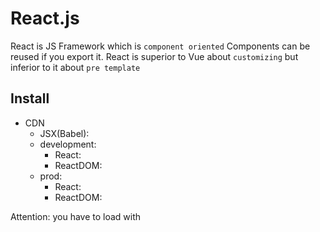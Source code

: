 
# React.js

React is JS Framework which is `component oriented`
Components can be reused if you export it. React is superior to Vue about `customizing` but inferior to it about `pre template`

## Install

- CDN
  - JSX(Babel): <script src="https://unpkg.com/babel-standalone@6/babel.min.js"></script>
  - development: 
    - React: <script src="https://unpkg.com/react@17/umd/react.development.js" crossorigin></script>
    - ReactDOM: <script src="https://unpkg.com/react-dom@17/umd/react-dom.development.js" crossorigin></script>
  - prod: 
    - React: <script crossorigin src="https://unpkg.com/react@17/umd/react.production.min.js"></script>
    - ReactDOM: <script crossorigin src="https://unpkg.com/react-dom@17/umd/react-dom.production.min.js"></script>

Attention: you have to load with <script type="text/babel">

- npm
  - npm init -y
  - npx create-react-app "some-app"

## JSX(JavaScript XML) notation

- JSX is method of React Object. it is same as React.createElement()
- first arg of ReactDOM.render() requires single tag like <div></div>
- class attr in JSX must be written as className. because class is pre reserved word
- you have to close tag with slash. ex: <hr />
- if you need to write variables or functions, you have to surround with {}
- you write JSX in camelCase
- we call it `container` where is injected

those of below is totally same. Babel transpile JSX into React Object

```js
// JSX
const element = (
  <h1 className="greeting">
    Hello, world!
  </h1>
);

// React Object
const element = React.createElement(
  'h1', // element
  {className: 'greeting'}, // className
  'Hello, world!'// innerHTML
);
```

JSX allows us to nest elements, JS values

```js
const name = 'saitou';
const greeting = (
  <div>
    <h1>My name is {name}</h1>
    <p>hello new world !</p>
  </div>
);
```


## VDOM(VirtualDOM)

React use `VDOM` for updating real DOM.
VDOM is much faster than real DOM because VDOM don't render DOM on screen.
VDOM compares to only changed part on VDOM, which is called "diffing"

how it works is below
1. The entire virtual DOM gets updated.
2. The virtual DOM gets compared to what it looked like before you updated it. React figures out which objects have changed.
3. The changed objects, and the changed objects only, get updated on the real DOM.
4. Changes on the real DOM cause the screen to change.

## Built-in Object

- React: {
    props: [
      Component,
      PureComponent,
    ],
    methods: [
      createElement(),
      createFactory(),
    ]
}
- ReactDOM: {
    methods: [
      render(),
      hydrate(),
      unmountComponentAtNode(),
      findDOMNode(),
      createPortal(),
    ]
}

## React Component

it is parts and available in ReactDOM.render(). it is separated FUNCTION components and CLASS components.
Attention: its initials must be capitalized

- have to divide components
- Component(props) is pure. in other words, props can't be changed
- unless you set return value, component's return value gets undefined

```js
// function Component
function Welcome(props) {
  return <h1>Hello, {props.name}</h1>;
}

// class Component
class Welcome extends React.Component {
  render() { // absolutely required
    return <h1>Hello, {this.props.name}</h1>;
  }
}
```

you can reuse components as much as you like

```js
function Welcome(props) {
  return <h1>Hello, {props.name}</h1>;
}

function MultiWelcome() {
  return (
    <div>
      <Welcome name="taro" />
      <Welcome name="jiro" />
      <Welcome name="hanako" />
    </div>
  )
}

ReactDOM.render(
  <MultiWelcome />,
  document.getElementById('root')
);
```

### Component state(Class Component)

- function Component = props + render()
- class Component = function Component
  + state + bind() + lifeCycleMethod()

how to change function component into class component

1. make class component extends React.Component
2. create render()
3. add this. to props
4. change this.props to this.state
5. set constructor(props)
6. add super(props)
7. delete <Component /> property

- this.state is local variable in Component(Instance)
- props, state only affect child components. because those are one direction binding

both props and state are just variable. so you deal with state as props but you should use state if this variable have status of [dynamic, independent, top-component]

let's make simple time app. following code is unfinished

```js
// function Component
function Clock(props) {
  return (
    <div>
      <h1>Hello, world</h1>
      <h2>It is {props.date.toLocaleTimeString()}</h2>
    </div>
  );
}

function tick() {
  ReactDOM.render(
    <Clock date={new Date()} />,
    document.getElementById('root')
  );
}

setInterval(tick, 1000);

// class Component v1
class Clock extends React.Component {
  render() { // required
    return (
      <div>
        <h1>Hello, world</h1>
        <h2>It is {this.props.date.toLocaleTimeString()}</h2>
      </div>
    );
  }
}

// class Component v2
class Clock extends React.Component {
  constructor(props) {
    super(props);
    this.state = {date: new Date()}; // initial value
  }

  render() {
    return (
      <div>
        <h1>Hello, world</h1>
        <h2>It is {this.state.date.toLocaleTimeString()}</h2>
      </div>
    )
  }
}

ReactDOM.render(
  <Clock />,
  document.getElementById('root')
);
```

### Life Cycle Method

this is method which called when components mount or unmount. this affects memory leak

Attention: components can't be rendered again if you don't use setState()

```js
class Clock extends React.Component {
  constructor(props) {
    super(props);
    this.state = {date: new Date()}; // initialize
  }

  componentDidMount() { // mount
    this.timerID = setInterval(
      () => this.tick(),
      1000
    );
  }

  componentWillUnmount() { // unmount
    clearInterval(this.timerID);
  }

  tick() {
    this.setState({ // render() again with changed this.state
      date: new Date()
    });
  }

  render() {
    return (
      <div>
        <h1>Hello, world!</h1>
        <h2>It is {this.state.date.toLocaleTimeString()}.</h2>
      </div>
    );
  }
}

ReactDOM.render(
  <Clock />,
  document.getElementById('root')
);
```

## Event Handler

- JSX notation doesn't need () with function you will fire
- adapt camelCase to attributes
- you have to write e.preventDefault() clearly

```html
<!-- plain HTML -->
<button onclick="someFunc()">
  some func button
</button>

<!-- JSX -->
<button onClick={someFunc}>
  some func button
</button>
```

### How to bind

React doesn't require setting addEventListener. instead, you must bind eventHandler in components.

how to write

1. bind eventHandler in constructor
2. make eventHandler arrow function
3. make eventHandler arrow function in HTML(not recommended)

```js
class Toggle extends React.Component {
  constructor(props) {
    super(props);
    this.state = {isToggleOn: true};

    // directory bind pattern
    // this.handleClick = this.handleClick.bind(this);
  }

  // handleClick = () => { // arrow func pattern
  handleClick() {
    this.setState(prevState => ({
      isToggleOn: !prevState.isToggleOn
    }));
  }

  render() {
    return (
      // <button onClick={() => this.handleClick()}> // arrow func
      <button onClick={this.handleClick}>
        {this.state.isToggleOn ? 'ON': 'OFF'}
      </button>
    )
  }
}
```

### how to send props to eventHandler

1. bind directly in JSX. first arg needs this
2. send event value as arrow function

```html
<button onClick={this.eventHandler.bind(this, arg)}>Send arg</button>
<button onClick={(e) => this.eventHandler(arg, e)}>Send arg</button>
```

## control flows

### if, else

vueでいう<v-if>, <v-else>のようなdirectiveはなく, JavaScriptの仕様を極力活用した実装方法を取る

Componentをcondition(true / false)によって使い分けるもっとも基本的な方法, すなわち親コンポーネントでラップする方法を以下に記す

```js
function True() {
  return <h2>this is true</h2>;
}

function False() {
  return <h2>this is false</h2>;
}

function Wrap(props) {
  const condition = props.condition;
  if (condition) {
    return <True />;
  } else {
    return <False />;
  }
}

ReactDOM.render(
  <Wrap condition={false} />,
  document.getElementById('root')
);
```

### class Componentでの条件分岐

function Componentと違って, conditionとComponentも変数化させる

```js
class LoginControl extends React.Component {
  constructor(props) {
    super(props);
    // HTML発火要素にbind
    this.handleLoginClick = this.handleLoginClick.bind(this);
    this.handleLogoutClick = this.handleLogoutClick.bind(this);
    // stateのinitialize
    this.state = {isLoggedIn: false};
  }

  handleLoginClick() {
    this.setState({isLoggedIn: true});
  }

  handleLogoutClick() {
    this.setState({isLoggedIn: false});
  }

  render() {
    const isLoggedIn = this.state.isLoggedIn;
    // Componentの変数化
    let button;
    if (isLoggedIn) {
      button = <LogoutButton onClick={this.handleLogoutClick} />;
    } else {
      button = <LoginButton onClick={this.handleLoginClick} />;
    }

    return (
      <div>
        <Greeting isLoggedIn={isLoggedIn} />
        {button}
      </div>
    );
  }
}

ReactDOM.render(
  <LoginControl />,
  document.getElementById('root')
);
```

### express with short conditionals and logical operator

```js
const Navbar = () => {
  const isAuth = true;

  return (
    <div>
      // if user is authenticated, show auth links, otherwise a login link
      {isAuth ? <AuthLinks /> : <Login />}
      // if user is authenticated, show their profile. If not, nothing.
      {isAuth && <UserProfile/>}
    </div>
  );
}
```

### for

iterableの操作にはmap()を用いる. map(e => <div>JSX</div>)という風に記述する

```js
function NumberList(props) {
  const numbers = props.numbers;
  const listItems = numbers.map(number =>
  <li>{number}</li>
  );

  return (
    <ul>{listItems}</ul>
  );
}

const numbers = [1,2,3,4,5];
ReactDOM.render(
  <NumberList numbers={numbers} />,
  document.getElementById('root')
);
```

### list key

list要素を識別するために用いられる. 識別用途なので, keyは一意に決まるIDが良いとされる. 一意なIDが無い場合はindexを用いることもあるが非推奨である. list作成時にkeyを設定しないとWarningがでる

- keyはmapのアロー関数の戻り値に設定する

```js
const todoItems = todos.map(todo =>
  <li key={todo.id}>
    {todo.text}
  </li>
);

// index
const todoItems = todos.map((todo, index) =>
  <li key={index}>
    {todo.text}
  </li>
);
```

## Form(controlled Component)

form tag内のinput要素をすべてstateにbindさせる. stateとinputをbindさせるために全てにイベントハンドラを記述する必要がある. formに関しては[Formik](https://formik.org/)という依存ライブラリも選択肢の一つである

- inputのvalueは.target.valueで参照可能

```js
class NameForm extends React.Component {
  constructor(props) {
    super(props);
    this.state = {value: ''};

    this.handleChange = this.handleChange.bind(this);
    this.handleSubmit = this.handleSubmit.bind(this);
  }

  handleChange(event) {
    this.setState({value: event.target.value});
  }

  handleSubmit(event) {
    alert('A name was submitted: ' + this.state.value);
    event.preventDefault();
  }

  render() {
    return (
      <form onSubmit={this.handleSubmit}>
        <label>
          Name:
          <input type="text" value={this.state.value} onChange={this.handleChange} />
        </label>
        <input type="submit" value="Submit" />
      </form>
    );
  }
}

ReactDOM.render(
  <NameForm />,
  document.getElementById('root')
)
```

### textarea

```js
class EssayForm extends React.Component {
  ...

  render() {
    return (
      <form onSubmit={this.handleSubmit}>
        <label>
          Essay:
          <textarea value={this.state.value} onChange={this.handleChange} />
        </label>
        <input type="submit" value="Submit" />
      </form>
    );
  }
}
```

### select

```js
class EssayForm extends React.Component {
  ...

  render() {
    return (
      <form onSubmit={this.handleSubmit}>
        <label>
          Pick your favorite flavor:
          <select value={this.state.value} onChange={this.handleChange}>
            <option value="grapefruit">Grapefruit</option>
            <option value="lime">Lime</option>
            <option value="coconut">Coconut</option>
            <option value="mango">Mango</option>
          </select>
        </label>
        <input type="submit" value="Submit" />
      </form>
    );
  }
}
```

## lift up state

- parent to child: just send props like <Component props={} />
- child to parent: 
  - both parent and child components bind event handler
  - send parent's event handler to child as props
    - you have to name parent's props of event handler like onHandler
    - you have to name parent's event handler like handleSomething
  - child's event handler fire parent's one

## Composition

if you want to send JSX or Components to child component from parent one, you can set {props.children}

```js
function Children(props) {
  return (
    <div>
      // where you output parent JSX
      {props.children}
    </div>
  );
}

function Parent() {
  return (
    <Children>
      // as {props.children}
      <h1>it accepts</h1>
      <p>anything !!</p>
      <SomeComponent />
    </Children>
  );
}
```


# Hooks

Hooks are a new addition in React 16.8. they let you use state and other React features without writing a class component

Hooks are `functions` that let you “hook into” React state and lifecycle features from function components. Hooks don’t work inside classes — they let you use React without classes

- function components + Hooks = class components

Attention: Hooks start with "use"

## useState

this provides function components with local state. this is similar to this.setState in class components

useState creates [stateful value, state handler]

```js
import React, { useState } from 'react';

function Example() {
  // [value, setValue] = useState(initialValue);
  const [count, setCount] = useState(0);

  return (
    <div>
      <p>You clicked {count} times</p>
      <button onClick={() => setCount(count + 1)}>
        Click me
      </button>
    </div>
  )
}
```

## useEffect

this provides function components with LifeCycleMethods like componentDidMount, componentDidUpdate, componentWillUnmount

```js
import React, { useState, useEffect } from 'react';

function Example() {
  const [count, setCount] = useState(0);

  // Similar to componentDidMount and componentDidUpdate:
  useEffect(() => {
    // Update the document title using the browser API
    document.title = `You clicked ${count} times`;
  });

  return (
    <div>
      <p>You clicked {count} times</p>
      <button onClick={() => setCount(count + 1)}>
        Click me
      </button>
    </div>
  );
}
```

## Rules

- only call Hooks at the top level. don't call Hooks inside loops, conditions, or nested functions
- only call Hooks from React function components. don't call Hooks from regular JavaScript functions


# styled-components

styled-components allow you to write CSS in JS.

styled.component`` = function Component()

features are below
- automatic critical CSS
- no class name bugs
- easier deletion of CSS
- simple dynamic styling
- painless maintenance
- automatic vendor prefixing

## install

```shell
# npm
npm install --save styled-components
# yarn
yarn add styled-components
```

## import

we call styled components literal `tagged template literal`

```js
import styled from 'styled-components';
// example
const Button = styled.button``;
```

## add class attribute

if you insert JS in styled-components, you surround it with ${}

```js
import styled, { css } from 'styled-components'

const StyledComponent = styled.element`
  /* this is general css */
  property: value;
  ${props => props.class && css`
    /* this is class css */
    property: value;
  `}
`;
```

## extend styles(like inheritance)

like Class extends

```js
const ChildComponent = styled(ParentComponent)`
  property: value;
`
```

## how to pass props

you can put props in styled-components by using arrow function

```js
const StyledComponent = styled.element`
  property: ${props => props.someAttribute || "defaultValue"};
`;

<StyledComponent someAttribute="value" />
```

## Material UI

this is UI(styling) library for React.

## features

- templates
- components
- theme

## install

```shell
// with npm
npm install @mui/material @mui/styled-engine-sc styled-components

// with yarn
yarn add @mui/material @mui/styled-engine-sc styled-components
```




# React Router

React Router is a fully-featured client and server-side routing library for React, a JavaScript library for building user interfaces. React Router runs anywhere React runs, on the web, on the server with node.js and on React Native

## install

```shell
# create react app
npx create-react-app "app-name"
# add react router
npm add react-router-dom@6 history@5
```

## import

```js
import { SomeModule } from 'react-router-dom';
```

## modules

- BrowserRouter: top level module
- Link: global navigation. like HTML a tag
  - to: "/path"
- NavLink: special kind of Link that knows whether or not it is active
- Routes: the primary ways to render something in React Router based on the current location
- Route: kind of like an if statement; if its path matches the current URL, it renders its element
  - path: "path" without "/"
  - element: render React Component
- Outlet: 


# Redux

Redux is a predictable state container for JavaScript apps.
Redux is a pattern and library for managing and updating application state, using events called "actions"

## install

- install Redux Toolkit

```shell
# NPM
npm install @reduxjs/toolkit
# Yarn
yarn add @reduxjs/toolkit
```

- or Redux Core

```shell
# NPM
npm install redux
# Yarn
yarn add redux
```

- create React app with Redux

```shell
# Redux + Plain JS template
npx create-react-app my-app --template redux
# Redux + TypeScript template
npx create-react-app my-app --template redux-typescript
```

## import


## Redux Toolkit

this is Redux Library


